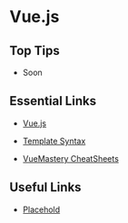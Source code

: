 # Vue.js

## Top Tips

- Soon

## Essential Links

- [Vue.js](https://vuejs.org/)

- [Template Syntax](https://vuejs.org/guide/essentials/template-syntax.html)

- [VueMastery CheatSheets](vuemastery.com/vue-cheat-sheet/)

## Useful Links

- [Placehold](https://placehold.co/)
